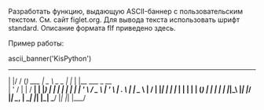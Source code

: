Разработать функцию, выдающую ASCII-баннер с пользовательским текстом. См. сайт figlet.org. Для вывода текста использовать шрифт standard. Описание формата flf приведено здесь.

Пример работы:

ascii_banner('KisPython')
 _  __  _         ____            _     _                     
| |/ / (_)  ___  |  _ \   _   _  | |_  | |__     ___    _ __  
| ' /  | | / __| | |_) | | | | | | __| | '_ \   / _ \  | '_ \ 
| . \  | | \__ \ |  __/  | |_| | | |_  | | | | | (_) | | | | |
|_|\_\ |_| |___/ |_|      \__, |  \__| |_| |_|  \___/  |_| |_|
                           |___/
